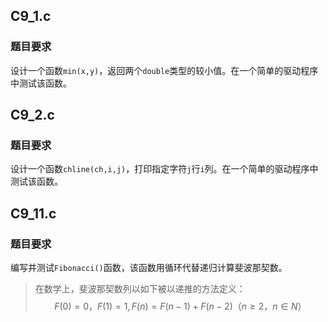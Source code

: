 ## C9_1.c
### 题目要求
​	设计一个函数`min(x,y)`，返回两个`double`类型的较小值。在一个简单的驱动程序中测试该函数。
## C9_2.c
### 题目要求

​	设计一个函数`chline(ch,i,j)`，打印指定字符`j`行`i`列。在一个简单的驱动程序中测试该函数。

## C9_11.c

### 题目要求

​	编写并测试`Fibonacci()`函数，该函数用循环代替递归计算斐波那契数。

> 在数学上，斐波那契数列以如下被以递推的方法定义：
> $$
> F(0)=0，F(1)=1, F(n)=F(n - 1)+F(n - 2)（n ≥ 2，n ∈ N）
> $$



